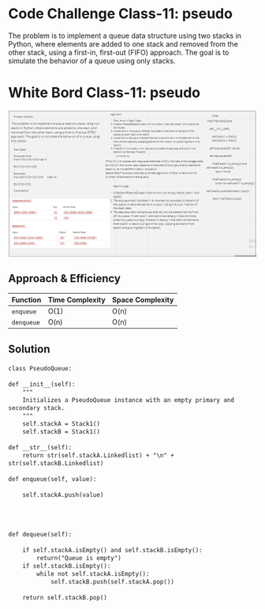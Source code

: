 # Code Challenge Class-11: pseudo

The problem is to implement a queue data structure using two stacks in Python, where elements are added to one stack and removed from the other stack, using a first-in, first-out (FIFO) approach. The goal is to simulate the behavior of a queue using only stacks.

# White Bord Class-11: pseudo
![MarineGEO circle logo](/stack_and_queue/Screenshot%202023-05-08%20225721.png)







## Approach & Efficiency
| Function | Time Complexity | Space Complexity |
| -------- | -------------- | ---------------- |
| `enqueue` | O(1)        | O(n)             |
| `denqueue` | O(n)      | O(n)             |

## Solution
    class PseudoQueue:
    
    def __init__(self):
        """
        Initializes a PseudoQueue instance with an empty primary and secondary stack.
        """
        self.stackA = Stack1()
        self.stackB = Stack1()

    def __str__(self):
        return str(self.stackA.Linkedlist) + "\n" + str(self.stackB.Linkedlist)
        
    def enqueue(self, value):
        
        self.stackA.push(value)



            
    def dequeue(self):
       
        if self.stackA.isEmpty() and self.stackB.isEmpty():
            return("Queue is empty")
        if self.stackB.isEmpty():
            while not self.stackA.isEmpty():
                self.stackB.push(self.stackA.pop())

        return self.stackB.pop()
